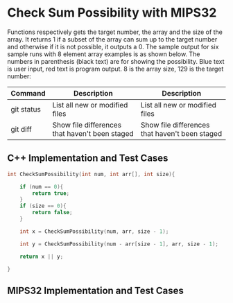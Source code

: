 # Check Sum Possibility with MIPS32

  Functions respectively gets the target number, the array and the size of the array. It returns 1 if a subset of the array can sum up to the target number and otherwise if it is not possible, it outputs a 0. The sample output for six sample runs with 8 element array examples is as shown below. The numbers in parenthesis (black text) are for showing the possibility. Blue text is user input, red text is program output. 8 is the array size, 129 is the target number:
  
| Command | Description | Description |
| --- | --- | --- |
| git status | List all new or modified files | List all new or modified files |
| git diff | Show file differences that haven't been staged | Show file differences that haven't been staged |


## C++ Implementation and Test Cases

```cpp
int CheckSumPossibility(int num, int arr[], int size){

    if (num == 0){
        return true;
    }
    if (size == 0){
        return false;
    }

    int x = CheckSumPossibility(num, arr, size - 1);

    int y = CheckSumPossibility(num - arr[size - 1], arr, size - 1);

    return x || y;

}
```

## MIPS32 Implementation and Test Cases

